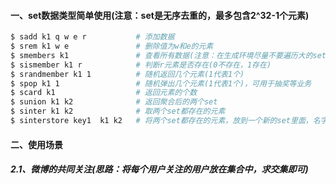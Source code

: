 #### 一、set数据类型简单使用(注意：set是无序去重的，最多包含2^32-1个元素)
```bash
$ sadd k1 q w e r           # 添加数据 
$ srem k1 w e               # 删除值为w和e的元素
$ smembers k1               # 查看所有数据(注意：在生成环境尽量不要遍历大的set集合，以免redis阻塞)
$ sismember k1 r            # 判断r元素是否存在(0不存在，1存在)
$ srandmember k1 1          # 随机返回几个元素(1代表1个)
$ spop k1 1                 # 随机弹出几个元素(1代表1个)，可用于抽奖等业务
$ scard k1                  # 返回元素的个数
$ sunion k1 k2              # 返回聚合后的两个set
$ sinter k1 k2              # 取两个set都存在的元素
$ sinterstore key1  k1 k2   # 将两个set都存在的元素，放到一个新的set里面，名字叫key1
```

#### 二、使用场景
##### 2.1、微博的共同关注(思路：将每个用户关注的用户放在集合中，求交集即可)
